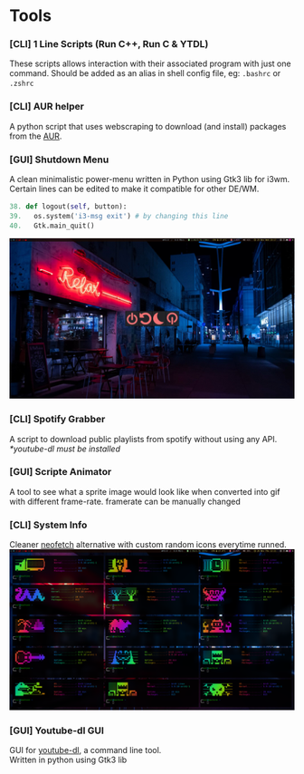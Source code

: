 # Tools

### [CLI] 1 Line Scripts (Run C++, Run C & YTDL)
These scripts allows interaction with their associated program with just one command.
Should be added as an alias in shell config file, eg: `.bashrc` or `.zshrc`


### [CLI] AUR helper
A python script that uses webscraping to download (and install) packages from the [AUR](https://aur.archlinux.org/).


### [GUI] Shutdown Menu
A clean minimalistic power-menu written in Python using Gtk3 lib for i3wm. Certain lines can be edited to make it compatible for other DE/WM.
```py
38. def logout(self, button):
39.   os.system('i3-msg exit') # by changing this line
40.   Gtk.main_quit()
```
![shutdown menu](https://raw.githubusercontent.com/LexxFade/Tools/main/Shutdown%20Menu/screenshot.png)

### [CLI] Spotify Grabber
A script to download public playlists from spotify without using any API. <br>
*\*youtube-dl must be installed*


### [GUI] Scripte Animator
A tool to see what a sprite image would look like when converted into gif with different frame-rate.
framerate can be manually changed


### [CLI] System Info
Cleaner [neofetch](https://github.com/dylanaraps/neofetch) alternative with custom random icons everytime runned.
![System Info](https://raw.githubusercontent.com/LexxFade/Tools/main/System%20Info/terminal.png)

### [GUI] Youtube-dl GUI
GUI for [youtube-dl](),  a command line tool. <br>
Written in python using Gtk3 lib
